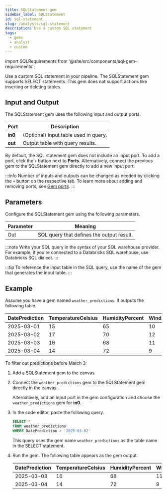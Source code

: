 ```yaml
---
title: SQLStatement gem
sidebar_label: SQLStatement
id: sql-statement
slug: /analysts/sql-statement
description: Use a custom SQL statement
tags:
  - gems
  - analyst
  - custom
---
```


import SQLRequirements from '@site/src/components/sql-gem-requirements';

<SQLRequirements
  execution_engine="SQL Warehouse"
  sql_package_name=""
  sql_package_version=""
/>

Use a custom SQL statement in your pipeline. The SQLStatement gem supports SELECT statements. This gem does not support actions like inserting or deleting tables.

## Input and Output

The SQLStatement gem uses the following input and output ports.

| Port    | Description                           |
| ------- | ------------------------------------- |
| **in0** | (Optional) Input table used in query. |
| **out** | Output table with query results.      |

By default, the SQL statement gem does not include an input port. To add a port, click the `+` button next to **Ports**. Alternatively, connect the previous gem to the SQLStatement gem directly to add a new input port.

:::info
Number of inputs and outputs can be changed as needed by clicking the `+` button on the respective tab.
To learn more about adding and removing ports, see [Gem ports](/analysts/gems#gem-ports).
:::

## Parameters

Configure the SQLStatement gem using the following parameters.

| Parameter | Meaning                                   |
| --------- | ----------------------------------------- |
| Out       | SQL query that defines the output result. |

:::note
Write your SQL query in the syntax of your SQL warehouse provider. For example, if you're connected to a Databricks SQL warehouse, use Databricks SQL dialect.
:::

:::tip
To reference the input table in the SQL query, use the name of the gem that generates the input table.
:::

## Example

Assume you have a gem named `weather_predictions`. It outputs the following table.

<div class="table-example">

| DatePrediction | TemperatureCelsius | HumidityPercent | WindSpeed | Condition |
| -------------- | ------------------ | --------------- | --------- | --------- |
| 2025-03-01     | 15                 | 65              | 10        | Sunny     |
| 2025-03-02     | 17                 | 70              | 12        | Cloudy    |
| 2025-03-03     | 16                 | 68              | 11        | Rainy     |
| 2025-03-04     | 14                 | 72              | 9         | Sunny     |

</div>

To filter out predictions before March 3:

1. Add a SQLStatement gem to the canvas.

1. Connect the `weather_predictions` gem to the SQLStatement gem directly in the canvas.

   Alternatively, add an input port in the gem configuration and choose the `weather_predictions` gem for **in0**.

1. In the code editor, paste the following query.

   ```sql
   SELECT *
   FROM weather_predictions
   WHERE DatePrediction > '2025-03-02'
   ```

   This query uses the gem name `weather_predictions` as the table name in the SELECT statement.

1. Run the gem. The following table appears as the gem output.

   <div class="table-example">

   | DatePrediction | TemperatureCelsius | HumidityPercent | WindSpeed | Condition |
   | -------------- | ------------------ | --------------- | --------- | --------- |
   | 2025-03-03     | 16                 | 68              | 11        | Rainy     |
   | 2025-03-04     | 14                 | 72              | 9         | Sunny     |

   </div>
